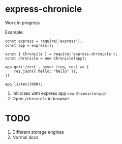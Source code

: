 # express-chronicle

Work in progress

Example:
```javacsript
const express = require('express');
const app = express();

const { Chronicle } = require('express-chronicle');
const chronicle = new Chronicle(app);

app.get('/test', async (req, res) => {
    res.json({ hello: "hello" });
})

app.listen(3000);
```

1) Init class with express app ```new Chronicle(app)```
2) Open ```/chronicle``` in browser

# TODO
1) Different storage engines
2) Normal docs
